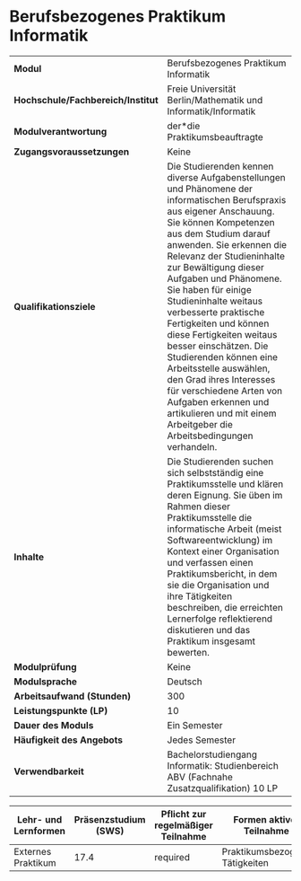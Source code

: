 # Berufsbezogenes Praktikum Informatik

| | |
|-|-|
|**Modul**                           | Berufsbezogenes Praktikum Informatik |
|**Hochschule/Fachbereich/Institut** | Freie Universität Berlin/Mathematik und Informatik/Informatik |
|**Modulverantwortung**              | der\*die Praktikumsbeauftragte |
|**Zugangsvoraussetzungen**          | Keine |
|**Qualifikationsziele**             | Die Studierenden kennen diverse Aufgabenstellungen und Phänomene der informatischen Berufspraxis aus eigener Anschauung. Sie können Kompetenzen aus dem Studium darauf anwenden. Sie erkennen die Relevanz der Studieninhalte zur Bewältigung dieser Aufgaben und Phänomene. Sie haben für einige Studieninhalte weitaus verbesserte praktische Fertigkeiten und können diese Fertigkeiten weitaus besser einschätzen. Die Studierenden können eine Arbeitsstelle auswählen, den Grad ihres Interesses für verschiedene Arten von Aufgaben erkennen und artikulieren und mit einem Arbeitgeber die Arbeitsbedingungen verhandeln. |
|**Inhalte**                         | Die Studierenden suchen sich selbstständig eine Praktikumsstelle und klären deren Eignung. Sie üben im Rahmen dieser Praktikumsstelle die informatische Arbeit (meist Softwareentwicklung) im Kontext einer Organisation und verfassen einen Praktikumsbericht, in dem sie die Organisation und ihre Tätigkeiten beschreiben, die erreichten Lernerfolge reflektierend diskutieren und das Praktikum insgesamt bewerten. |
|**Modulprüfung**                    | Keine |
|**Modulsprache**                    | Deutsch |
|**Arbeitsaufwand (Stunden)**        | 300|
|**Leistungspunkte (LP)**            | 10 |
|**Dauer des Moduls**                | Ein Semester |
|**Häufigkeit des Angebots**         | Jedes Semester |
|**Verwendbarkeit**                  | Bachelorstudiengang Informatik: Studienbereich ABV (Fachnahe Zusatzqualifikation) 10 LP |

| Lehr- und Lernformen | Präsenzstudium <br> (SWS) | Pflicht zur regelmäßiger Teilnahme | Formen aktiver Teilnahme |
| ---------------------|---------------------------|------------------------------------|------------------------- |
| Externes Praktikum | 17.4 | required | Praktikumsbezogene Tätigkeiten |
